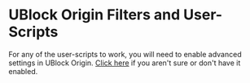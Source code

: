 # UBlock Origin Filters and User-Scripts

For any of the user-scripts to work, you will need to enable advanced settings
in UBlock Origin. [Click
here](https://github.com/gorhill/uBlock/wiki/Advanced-settings) if you aren't
sure or don't have it enabled.
